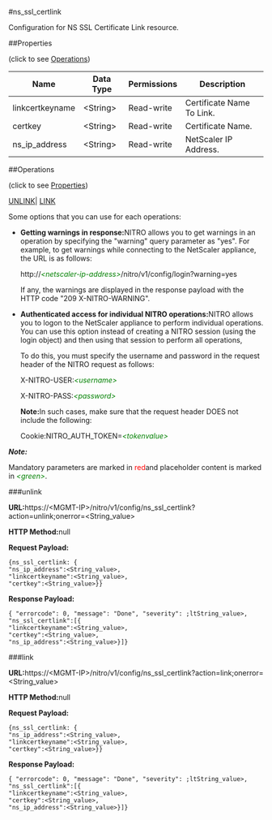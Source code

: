 #ns_ssl_certlink

Configuration for NS SSL Certificate Link resource.


##Properties 
<span>(click to see [Operations](#opera))</span>


<table><thead><tr><th>Name</th><th>Data Type</th><th>Permissions</th><th>Description</th></tr></thead><tbody><tr><td>linkcertkeyname</td><td>&lt;String></td><td>Read-write</td><td>Certificate Name To Link.</td></tr><tr><td>certkey</td><td>&lt;String></td><td>Read-write</td><td>Certificate Name.</td></tr><tr><td>ns_ip_address</td><td>&lt;String></td><td>Read-write</td><td>NetScaler IP Address.</td></tr></tbody></table>
##Operations 
<span>(click to see [Properties](#prope))</span>


[UNLINK](#u)| [LINK]()


Some options that you can use for each operations:
<ul><li><p><b>Getting warnings in response:</b>NITRO allows you to get warnings in an operation by specifying the "warning" query parameter as "yes". For example, to get warnings while connecting to the NetScaler appliance, the URL is as follows:</p><p>http://<span style="color:green;font-style:italic;">&lt;netscaler-ip-address&gt;</span>/nitro/v1/config/login?warning=yes</p><p>If any, the warnings are displayed in the response payload with the HTTP code "209 X-NITRO-WARNING".</p></li><li><p><b>Authenticated access for individual NITRO operations:</b>NITRO allows you to logon to the NetScaler appliance to perform individual operations. You can use this option instead of creating a NITRO session (using the login object) and then using that session to perform all operations,</p><p>To do this, you must specify the username and password in the request header of the NITRO request as follows:</p><p>X-NITRO-USER:<span style="color:green;font-style:italic;">&lt;username&gt;</span></p><p>X-NITRO-PASS:<span style="color:green;font-style:italic;">&lt;password&gt;</span></p><p><b>Note:</b>In such cases, make sure that the request header DOES not include the following:</p><p>Cookie:NITRO_AUTH_TOKEN=<span style="color:green;font-style:italic;">&lt;tokenvalue&gt;</span></p></li></ul>



***Note:*** 
Mandatory parameters are marked in <span style="color:#FF0000;">red</span>and placeholder content is marked in <span style="color:green;font-style:italic">&lt;green&gt;</span>.

###unlink



<b>URL:</b>https://&lt;MGMT-IP&gt;/nitro/v1/config/ns_ssl_certlink?action=unlink;onerror=&lt;String_value&gt;
<b>HTTP Method:</b>null
<b>Request Payload: </b>```{ns_ssl_certlink: {"ns_ip_address":<String_value>,"linkcertkeyname":<String_value>,"certkey":<String_value>}}```
<b>Response Payload: </b>```{ "errorcode": 0, "message": "Done", "severity": ;ltString_value>, "ns_ssl_certlink":[{"linkcertkeyname":<String_value>,"certkey":<String_value>,"ns_ip_address":<String_value>}]}```



###link



<b>URL:</b>https://&lt;MGMT-IP&gt;/nitro/v1/config/ns_ssl_certlink?action=link;onerror=&lt;String_value&gt;
<b>HTTP Method:</b>null
<b>Request Payload: </b>```{ns_ssl_certlink: {"ns_ip_address":<String_value>,"linkcertkeyname":<String_value>,"certkey":<String_value>}}```
<b>Response Payload: </b>```{ "errorcode": 0, "message": "Done", "severity": ;ltString_value>, "ns_ssl_certlink":[{"linkcertkeyname":<String_value>,"certkey":<String_value>,"ns_ip_address":<String_value>}]}```



